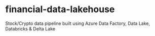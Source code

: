 # financial-data-lakehouse
Stock/Crypto data pipeline built using Azure Data Factory, Data Lake, Databricks &amp; Delta Lake
